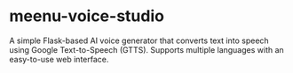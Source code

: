 # meenu-voice-studio
A simple Flask-based AI voice generator that converts text into speech using Google Text-to-Speech (GTTS). Supports multiple languages with an easy-to-use web interface.
